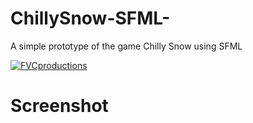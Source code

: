 # ChillySnow-SFML-
A simple prototype of the game Chilly Snow using SFML


<a href="http://fvcproductions.com"><img src="https://www.sfml-dev.org/download/goodies/sfml-logo-small.png" title="FVCproductions" alt="FVCproductions"></a>
# Screenshot

